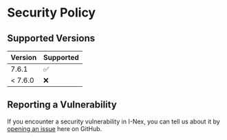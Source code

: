 # Security Policy

[SPDX-FileCopyrightText: © 2020 Peter J. Mello <admin@petermello.net>]::

[SPDX-License-Identifier: CC0-1.0]::

## Supported Versions

| Version | Supported          |
| ------- | ------------------ |
|  7.6.1  | :white_check_mark: |
| < 7.6.0 | :x:                |

## Reporting a Vulnerability

If you encounter a security vulnerability in I-Nex, you can tell us about it by
[opening an issue](https://github.com/i-nex/I-Nex/issues/new) here on GitHub.
